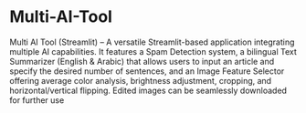 # Multi-AI-Tool
Multi AI Tool (Streamlit) – A versatile Streamlit-based application integrating multiple AI capabilities. It features a Spam Detection system, a bilingual Text Summarizer (English & Arabic) that allows users to input an article and specify the desired number of sentences, and an Image Feature Selector offering average color analysis, brightness adjustment, cropping, and horizontal/vertical flipping. Edited images can be seamlessly downloaded for further use
